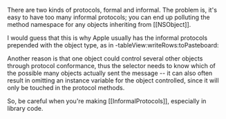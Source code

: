 

There are two kinds of protocols, formal and informal. The problem is, it's easy to have too many informal protocols; you can end up polluting the method namespace for any objects inheriting from [[NSObject]].

I would guess that this is why Apple usually has the informal protocols prepended with the object type, as in -tableView:writeRows:toPasteboard:

Another reason is that one object could control several other objects through protocol conformance, thus the selector needs to know which of the possible many objects actually sent the message -- it can also often result in omitting an instance variable for the object controlled, since it will only be touched in the protocol methods.

So, be careful when you're making [[InformalProtocols]], especially in library code.